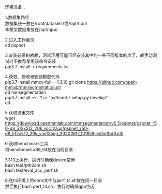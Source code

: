 环境准备：  

1.数据集路径  
数据集统一放在/root/datasets/或/opt/npu/  
本模型数据集放在/opt/npu/ 

2.进入工作目录  
cd pspnet  

3.安装必要的依赖，测试环境可能已经安装其中的一些不同版本的库了，故手动测试时不推荐使用该命令安装  
pip3.7 install -r requirements.txt

4.获取、修改和安装模型代码  
pip3.7 install mmcv-full==1.3.10
git clone https://github.com/open-mmlab/mmsegmentation.git  
cd mmsegmentation  
pip3.7 install -e .  # or "python3.7 setup.py develop"  
cd ..  
 
5.获取权重文件  
wget https://download.openmmlab.com/mmsegmentation/v0.5/pspnet/pspnet_r50-d8_512x512_20k_voc12aug/pspnet_r50-d8_512x512_20k_voc12aug_20200617_101958-ed5dfbd9.pth   

6.获取benchmark工具  
将benchmark.x86_64放在当前目录  

7.310上执行，执行时确保device空闲  
bash test/pth2om.sh  
bash test/eval_acc_perf.sh   

8.在t4环境上将onnx文件与perf_t4.sh放在同一目录  
然后执行bash perf_t4.sh，执行时确保gpu空闲  
